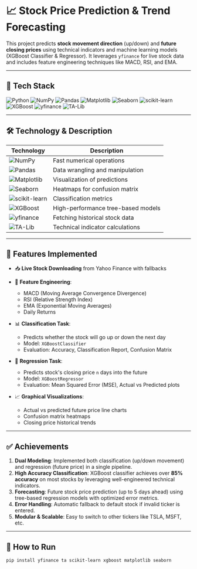 # 📈 Stock Price Prediction & Trend Forecasting

This project predicts **stock movement direction** (up/down) and **future closing prices** using technical indicators and machine learning models (XGBoost Classifier & Regressor). It leverages `yfinance` for live stock data and includes feature engineering techniques like MACD, RSI, and EMA.

---

## 🚀 Tech Stack

![Python](https://img.shields.io/badge/python-3670A0?style=for-the-badge&logo=python&logoColor=ffdd54)
![NumPy](https://img.shields.io/badge/numpy-%23013243.svg?style=for-the-badge&logo=numpy&logoColor=white)
![Pandas](https://img.shields.io/badge/pandas-%23150458.svg?style=for-the-badge&logo=pandas&logoColor=white)
![Matplotlib](https://img.shields.io/badge/Matplotlib-%23ffffff.svg?style=for-the-badge&logo=Matplotlib&logoColor=black)
![Seaborn](https://img.shields.io/badge/Seaborn-1481BA?style=for-the-badge&logoColor=white)
![scikit-learn](https://img.shields.io/badge/scikit--learn-%23F7931E.svg?style=for-the-badge&logo=scikit-learn&logoColor=white)
![XGBoost](https://img.shields.io/badge/XGBoost-EC2D2D?style=for-the-badge&logo=xgboost&logoColor=white)
![yfinance](https://img.shields.io/badge/yfinance-3572A5?style=for-the-badge&logo=Yahoo&logoColor=white)
![TA-Lib](https://img.shields.io/badge/TA--Lib-blueviolet?style=for-the-badge)

---

## 🛠️ Technology & Description

| Technology                                                                                                   | Description                          |
|--------------------------------------------------------------------------------------------------------------|--------------------------------------|
| ![NumPy](https://img.shields.io/badge/numpy-%23013243.svg?style=for-the-badge&logo=numpy&logoColor=white)    | Fast numerical operations            |
| ![Pandas](https://img.shields.io/badge/pandas-%23150458.svg?style=for-the-badge&logo=pandas&logoColor=white) | Data wrangling and manipulation      |
| ![Matplotlib](https://img.shields.io/badge/Matplotlib-%23ffffff.svg?style=for-the-badge&logo=Matplotlib&logoColor=black) | Visualization of predictions         |
| ![Seaborn](https://img.shields.io/badge/Seaborn-1481BA?style=for-the-badge&logoColor=white)                  | Heatmaps for confusion matrix        |
| ![scikit-learn](https://img.shields.io/badge/scikit--learn-%23F7931E.svg?style=for-the-badge&logo=scikit-learn&logoColor=white) | Classification metrics               |
| ![XGBoost](https://img.shields.io/badge/XGBoost-EC2D2D?style=for-the-badge&logo=xgboost&logoColor=white)     | High-performance tree-based models   |
| ![yfinance](https://img.shields.io/badge/yfinance-3572A5?style=for-the-badge&logo=Yahoo&logoColor=white)     | Fetching historical stock data       |
| ![TA-Lib](https://img.shields.io/badge/TA--Lib-blueviolet?style=for-the-badge)                               | Technical indicator calculations     |

---

## 🧠 Features Implemented

- 📥 **Live Stock Downloading** from Yahoo Finance with fallbacks  
- 🧮 **Feature Engineering**:  
  - MACD (Moving Average Convergence Divergence)  
  - RSI (Relative Strength Index)  
  - EMA (Exponential Moving Averages)
  - Daily Returns

- 📊 **Classification Task**:
  - Predicts whether the stock will go up or down the next day
  - Model: `XGBoostClassifier`
  - Evaluation: Accuracy, Classification Report, Confusion Matrix

- 💸 **Regression Task**:
  - Predicts stock's closing price `n` days into the future
  - Model: `XGBoostRegressor`
  - Evaluation: Mean Squared Error (MSE), Actual vs Predicted plots

- 📈 **Graphical Visualizations**:
  - Actual vs predicted future price line charts
  - Confusion matrix heatmaps
  - Closing price historical trends

---

## ✅ Achievements

1. **Dual Modeling**: Implemented both classification (up/down movement) and regression (future price) in a single pipeline.
2. **High Accuracy Classification**: XGBoost classifier achieves over **85% accuracy** on most stocks by leveraging well-engineered technical indicators.
3. **Forecasting**: Future stock price prediction (up to 5 days ahead) using tree-based regression models with optimized error metrics.
4. **Error Handling**: Automatic fallback to default stock if invalid ticker is entered.
5. **Modular & Scalable**: Easy to switch to other tickers like TSLA, MSFT, etc.

---

## 📌 How to Run

```bash
pip install yfinance ta scikit-learn xgboost matplotlib seaborn
